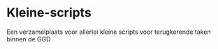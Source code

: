 # Kleine-scripts
Een verzamelplaats voor allerlei kleine scripts voor terugkerende taken binnen de GGD
